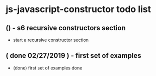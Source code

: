 # js-javascript-constructor todo list

## () - s6 recursive constructors section
* start a recursive constructor section

## ( done 02/27/2019 ) - first set of examples
* (done) first set of examples done